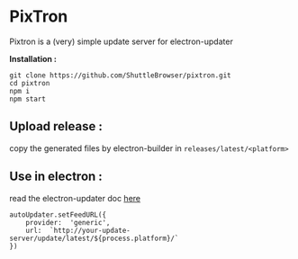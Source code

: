 # PixTron

Pixtron is a (very) simple update server for electron-updater

**Installation :**

    git clone https://github.com/ShuttleBrowser/pixtron.git
    cd pixtron
    npm i
    npm start

## **Upload release :**

copy the generated files by electron-builder in `releases/latest/<platform>`

## Use in electron :

read the electron-updater doc [here](https://www.electron.build/auto-update)

    autoUpdater.setFeedURL({
	    provider:  'generic',
	    url:  `http://your-update-server/update/latest/${process.platform}/`
    })
